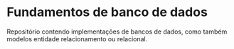 # Fundamentos de banco de dados
Repositório contendo implementações de bancos de dados, como também modelos entidade relacionamento ou relacional.
